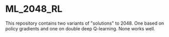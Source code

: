 # ML_2048_RL

This repository contains two variants of "solutions" to 2048. One based on policy gradients and one on double deep Q-learning. None works well. 

